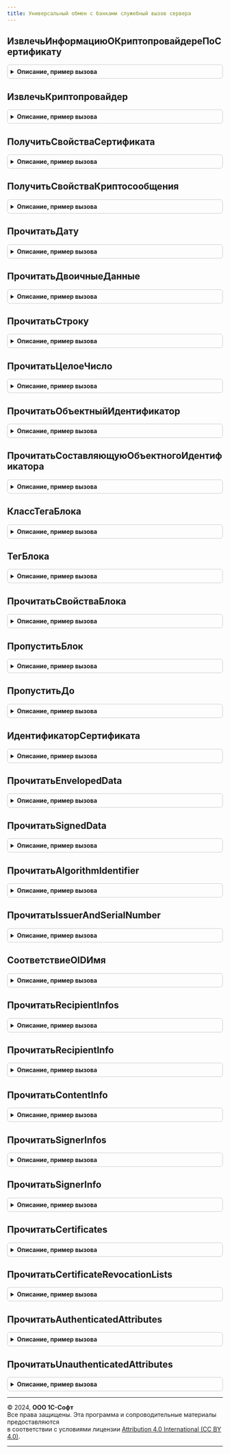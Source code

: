 ```yaml
---
title: Универсальный обмен с банками служебный вызов сервера
---
```



## ИзвлечьИнформациюОКриптопровайдереПоСертификату
<details style="margin: 1em 0; padding: 0.5em; border: 1px solid #ccc; border-radius: 6px;">

<summary style="font-weight: bold; cursor: pointer;">Описание, пример вызова</summary>

```bsl

Функция ИзвлечьИнформациюОКриптопровайдереПоСертификату(Знач Сертификаты) Экспорт
```

Пример вызова
```bsl
Результат = УниверсальныйОбменСБанкамиСлужебныйВызовСервера.ИзвлечьИнформациюОКриптопровайдереПоСертификату(Сертификаты) 
```
</details>

## ИзвлечьКриптопровайдер
<details style="margin: 1em 0; padding: 0.5em; border: 1px solid #ccc; border-radius: 6px;">

<summary style="font-weight: bold; cursor: pointer;">Описание, пример вызова</summary>

```bsl

Функция ИзвлечьКриптопровайдер(Сертификат) Экспорт
```

Пример вызова
```bsl
Результат = УниверсальныйОбменСБанкамиСлужебныйВызовСервера.ИзвлечьКриптопровайдер(Сертификат) 
```
</details>

## ПолучитьСвойстваСертификата
<details style="margin: 1em 0; padding: 0.5em; border: 1px solid #ccc; border-radius: 6px;">

<summary style="font-weight: bold; cursor: pointer;">Описание, пример вызова</summary>

```bsl

// Возвращает отдельные свойства сертификата в формате X.509 в соответствие с https://tools.ietf.org/html/rfc5280.
//
// Параметры:
//   ДанныеСертификата - ДвоичныеДанные, Строка - файл (двоичные данные, адрес во временном хранилище или строка Base64
//                                                при Настройки.ЭтоСтрокаBase64 = Истина) в формате X.509.
//   Настройки - Неопределено - настройки по умолчанию.
//             - Структура:
//     ЭтоЭлектроннаяПодписьВМоделиСервиса - Булево - по умолчанию Истина, влияет на имя события при записи в журнал регистрации.
//     ЭтоСтрокаBase64                     - Булево - по умолчанию Ложь, при Истина ДанныеСертификата задает строку Base64.
//     ВозможенФорматBase64                - Булево - по умолчанию Ложь, при Истина двоичные данные в ДанныеСертификата
//                                                    могут быть в формате Base64, в том числе с заголовками сертификата,
//                                                    корректность чтения определяется по прочитанному алгоритму
//     ВозвращатьИсключения                - Булево - по умолчанию Истина, генерировать исключения при неверной структуре данных.
//
// Возвращаемое значение:
//   Структура - свойства криптосообщения.
//     Размер                  - Число - размер файла в байтах.
//     Версия                  - Число - версия формата сертификата, 0 - v1, 1 - v2, 2 - v3.
//     СерийныйНомер           - ДвоичныеДанные - серийный номер сертификата.
//     АлгоритмПубличногоКлюча - Строка - "GOST R 34.10-2001", "GOST R 34.10-2012-256", "GOST R 34.10-2012-512"
//                                        или OID нераспознанного алгоритма.
//
Функция ПолучитьСвойстваСертификата(Знач ДанныеСертификата, Настройки = Неопределено) Экспорт
```

Пример вызова
```bsl
Результат = УниверсальныйОбменСБанкамиСлужебныйВызовСервера.ПолучитьСвойстваСертификата(ДанныеСертификата, Настройки);
```
</details>

## ПолучитьСвойстваКриптосообщения
<details style="margin: 1em 0; padding: 0.5em; border: 1px solid #ccc; border-radius: 6px;">

<summary style="font-weight: bold; cursor: pointer;">Описание, пример вызова</summary>

```bsl

// Возвращает свойства криптосообщения в формате PKCS #7 в соответствии с https://tools.ietf.org/html/rfc2315.
//
// Параметры:
//   Криптосообщение - ДвоичныеДанные, Строка - файл (двоичные данные, адрес во временном хранилище или строка Base64
//                                              при Настройки.ЭтоСтрокаBase64 = Истина) в формате PKCS #7.
//   Настройки - Неопределено - настройки по умолчанию.
//             - Структура:
//     ПрочитатьПодписанныеДанные          - Булево - по умолчанию Истина, для типа SignedData возвращать Содержимое.
//     ПрочитатьИздателяИСерийныйНомер     - Булево - по умолчанию Истина, для типа SignedData в Подписанты возвращать
//                                                    Идентификатор, Издатель, СерийныйНомер, Сертификат,
//                                                    для типа EnvelopedData в Получатели возвращать Идентификатор, Издатель,
//                                                    СерийныйНомер.
//     ПрочитатьАлгоритмПубличногоКлюча    - Булево - по умолчанию Ложь, для типа EnvelopedData в Получатели возвращать
//                                                    АлгоритмПубличногоКлюча.
//     ЭтоЭлектроннаяПодписьВМоделиСервиса - Булево - по умолчанию Истина, влияет на имя события при записи в журнал регистрации.
//     ЭтоСтрокаBase64                     - Булево - по умолчанию Ложь, при Истина Криптосообщение задает строку Base64.
//     ВозвращатьИсключения                - Булево - по умолчанию Истина, генерировать исключения при неверной структуре данных.
//
// Возвращаемое значение:
//   Структура - свойства криптосообщения.
//    Общие свойства:
//    * Тип - Строка - Unknown - файл неподдерживаемого формат, EnvelopedData - зашифрованные данные, SignedData - подпись.
//    * Размер - Число - размер файла в байтах.
//
//    Свойства для типа SignedData:
//    * Подписанты - Массив - подписанты сообщения.
//       ** Идентификатор - Строка - идентификатор сертификата
//       ** Издатель - Структура - издатель сертификата
//           *** <X1>.<X2>. ... .<XN>, где X<i> - это компонента идентификатора OID
//       ** СерийныйНомер - ДвоичныеДанные - серийный номер сертификата
//       ** Сертификат - ДвоичныеДанные - файл сертификата
//       ** АлгоритмХеширования - Строка - название алгоритма или OID нераспознанного алгоритма.
//       ** АлгоритмПодписи - Строка - "GOST R 34.10-2001", "GOST R 34.10-2012-256", "GOST R 34.10-2012-512"
//                                     или OID нераспознанного алгоритма.
//    * Сертификаты - Массив - файлы сертификатов.
//    * СпискиОтзываСертификатов - Массив - файлы списков отзыва сертификатов.
//    * Содержимое - ДвоичныеДанные - подписанные данные для прикрепленной подписи.
//
//    Свойства для типа EnvelopedData:
//    * Получатели - Массив - получатели зашифрованного сообщения.
//       ** Идентификатор - Строка - идентификатор сертификата
//       ** Издатель - Структура - издатель сертификата
//           *** OID<X1>_<X2>_..._<XN>, где X<i> - это компонента идентификатора OID
//       ** СерийныйНомер - ДвоичныеДанные - серийный номер сертификата
//       ** АлгоритмПубличногоКлюча - Строка - "GOST R 34.10-2001", "GOST R 34.10-2012-256", "GOST R 34.10-2012-512"
//                                             или OID нераспознанного алгоритма, возвращается при задании
//                                             Настройки.ПрочитатьАлгоритмПубличногоКлюча = Истина
//
Функция ПолучитьСвойстваКриптосообщения(Знач Криптосообщение, Настройки = Неопределено) Экспорт
```

Пример вызова
```bsl
Результат = УниверсальныйОбменСБанкамиСлужебныйВызовСервера.ПолучитьСвойстваКриптосообщения(Криптосообщение, Настройки);
```
</details>

## ПрочитатьДату
<details style="margin: 1em 0; padding: 0.5em; border: 1px solid #ccc; border-radius: 6px;">

<summary style="font-weight: bold; cursor: pointer;">Описание, пример вызова</summary>

```bsl

Функция ПрочитатьДату(ЧтениеДанных, Свойства) Экспорт
```

Пример вызова
```bsl
Результат = УниверсальныйОбменСБанкамиСлужебныйВызовСервера.ПрочитатьДату(ЧтениеДанных, Свойства));
```
</details>

## ПрочитатьДвоичныеДанные
<details style="margin: 1em 0; padding: 0.5em; border: 1px solid #ccc; border-radius: 6px;">

<summary style="font-weight: bold; cursor: pointer;">Описание, пример вызова</summary>

```bsl

Функция ПрочитатьДвоичныеДанные(ЧтениеДанных, Свойства) Экспорт
```

Пример вызова
```bsl
Результат = УниверсальныйОбменСБанкамиСлужебныйВызовСервера.ПрочитатьДвоичныеДанные(ЧтениеДанных, Свойства));
```
</details>

## ПрочитатьСтроку
<details style="margin: 1em 0; padding: 0.5em; border: 1px solid #ccc; border-radius: 6px;">

<summary style="font-weight: bold; cursor: pointer;">Описание, пример вызова</summary>

```bsl

Функция ПрочитатьСтроку(ЧтениеДанных, Свойства) Экспорт
```

Пример вызова
```bsl
Результат = УниверсальныйОбменСБанкамиСлужебныйВызовСервера.ПрочитатьСтроку(ЧтениеДанных, Свойства));
```
</details>

## ПрочитатьЦелоеЧисло
<details style="margin: 1em 0; padding: 0.5em; border: 1px solid #ccc; border-radius: 6px;">

<summary style="font-weight: bold; cursor: pointer;">Описание, пример вызова</summary>

```bsl

Функция ПрочитатьЦелоеЧисло(ЧтениеДанных, Свойства) Экспорт
```

Пример вызова
```bsl
Результат = УниверсальныйОбменСБанкамиСлужебныйВызовСервера.ПрочитатьЦелоеЧисло(ЧтениеДанных, Свойства));
```
</details>

## ПрочитатьОбъектныйИдентификатор
<details style="margin: 1em 0; padding: 0.5em; border: 1px solid #ccc; border-radius: 6px;">

<summary style="font-weight: bold; cursor: pointer;">Описание, пример вызова</summary>

```bsl

Функция ПрочитатьОбъектныйИдентификатор(ЧтениеДанных, Свойства) Экспорт
```

Пример вызова
```bsl
Результат = УниверсальныйОбменСБанкамиСлужебныйВызовСервера.ПрочитатьОбъектныйИдентификатор(ЧтениеДанных, Свойства));
```
</details>

## ПрочитатьСоставляющуюОбъектногоИдентификатора
<details style="margin: 1em 0; padding: 0.5em; border: 1px solid #ccc; border-radius: 6px;">

<summary style="font-weight: bold; cursor: pointer;">Описание, пример вызова</summary>

```bsl

Функция ПрочитатьСоставляющуюОбъектногоИдентификатора(Буфер, ТекущийБайт) Экспорт
```

Пример вызова
```bsl
Результат = УниверсальныйОбменСБанкамиСлужебныйВызовСервера.ПрочитатьСоставляющуюОбъектногоИдентификатора(Буфер, ТекущийБайт));
```
</details>

## КлассТегаБлока
<details style="margin: 1em 0; padding: 0.5em; border: 1px solid #ccc; border-radius: 6px;">

<summary style="font-weight: bold; cursor: pointer;">Описание, пример вызова</summary>

```bsl

Функция КлассТегаБлока(Байт) Экспорт
```

Пример вызова
```bsl
Результат = УниверсальныйОбменСБанкамиСлужебныйВызовСервера.КлассТегаБлока(Байт));
```
</details>

## ТегБлока
<details style="margin: 1em 0; padding: 0.5em; border: 1px solid #ccc; border-radius: 6px;">

<summary style="font-weight: bold; cursor: pointer;">Описание, пример вызова</summary>

```bsl

Функция ТегБлока(Байт) Экспорт
```

Пример вызова
```bsl
Результат = УниверсальныйОбменСБанкамиСлужебныйВызовСервера.ТегБлока(Байт));
```
</details>

## ПрочитатьСвойстваБлока
<details style="margin: 1em 0; padding: 0.5em; border: 1px solid #ccc; border-radius: 6px;">

<summary style="font-weight: bold; cursor: pointer;">Описание, пример вызова</summary>

```bsl

Функция ПрочитатьСвойстваБлока(ЧтениеДанных, РазмерДанных) Экспорт
```

Пример вызова
```bsl
Результат = УниверсальныйОбменСБанкамиСлужебныйВызовСервера.ПрочитатьСвойстваБлока(ЧтениеДанных, РазмерДанных));
```
</details>

## ПропуститьБлок
<details style="margin: 1em 0; padding: 0.5em; border: 1px solid #ccc; border-radius: 6px;">

<summary style="font-weight: bold; cursor: pointer;">Описание, пример вызова</summary>

```bsl

Процедура ПропуститьБлок(ЧтениеДанных, СколькоБайт) Экспорт
```

Пример вызова
```bsl
УниверсальныйОбменСБанкамиСлужебныйВызовСервера.ПропуститьБлок(ЧтениеДанных, СколькоБайт));
```
</details>

## ПропуститьДо
<details style="margin: 1em 0; padding: 0.5em; border: 1px solid #ccc; border-radius: 6px;">

<summary style="font-weight: bold; cursor: pointer;">Описание, пример вызова</summary>

```bsl

Процедура ПропуститьДо(ЧтениеДанных, Граница) Экспорт
```

Пример вызова
```bsl
УниверсальныйОбменСБанкамиСлужебныйВызовСервера.ПропуститьДо(ЧтениеДанных, Граница));
```
</details>

## ИдентификаторСертификата
<details style="margin: 1em 0; padding: 0.5em; border: 1px solid #ccc; border-radius: 6px;">

<summary style="font-weight: bold; cursor: pointer;">Описание, пример вызова</summary>

```bsl

Функция ИдентификаторСертификата(Знач Сертификат) Экспорт
```

Пример вызова
```bsl
Результат = УниверсальныйОбменСБанкамиСлужебныйВызовСервера.ИдентификаторСертификата(Сертификат) 
```
</details>

## ПрочитатьEnvelopedData
<details style="margin: 1em 0; padding: 0.5em; border: 1px solid #ccc; border-radius: 6px;">

<summary style="font-weight: bold; cursor: pointer;">Описание, пример вызова</summary>

```bsl

Функция ПрочитатьEnvelopedData(ЧтениеДанных, СвойстваКриптосообщения, Настройки) Экспорт
```

Пример вызова
```bsl
Результат = УниверсальныйОбменСБанкамиСлужебныйВызовСервера.ПрочитатьEnvelopedData(ЧтениеДанных, СвойстваКриптосообщения, Настройки));
```
</details>

## ПрочитатьSignedData
<details style="margin: 1em 0; padding: 0.5em; border: 1px solid #ccc; border-radius: 6px;">

<summary style="font-weight: bold; cursor: pointer;">Описание, пример вызова</summary>

```bsl

Функция ПрочитатьSignedData(ЧтениеДанных, СвойстваКриптосообщения, Настройки) Экспорт
```

Пример вызова
```bsl
Результат = УниверсальныйОбменСБанкамиСлужебныйВызовСервера.ПрочитатьSignedData(ЧтениеДанных, СвойстваКриптосообщения, Настройки));
```
</details>

## ПрочитатьAlgorithmIdentifier
<details style="margin: 1em 0; padding: 0.5em; border: 1px solid #ccc; border-radius: 6px;">

<summary style="font-weight: bold; cursor: pointer;">Описание, пример вызова</summary>

```bsl

Функция ПрочитатьAlgorithmIdentifier(ЧтениеДанных, СвойстваКриптосообщения, Свойства = Неопределено, ПроверитьТип = Ложь) Экспорт
```

Пример вызова
```bsl
Результат = УниверсальныйОбменСБанкамиСлужебныйВызовСервера.ПрочитатьAlgorithmIdentifier(ЧтениеДанных, СвойстваКриптосообщения, Свойства, ПроверитьТип);
```
</details>

## ПрочитатьIssuerAndSerialNumber
<details style="margin: 1em 0; padding: 0.5em; border: 1px solid #ccc; border-radius: 6px;">

<summary style="font-weight: bold; cursor: pointer;">Описание, пример вызова</summary>

```bsl

Функция ПрочитатьIssuerAndSerialNumber(ЧтениеДанных, СвойстваКриптосообщения, КонецБлока) Экспорт
```

Пример вызова
```bsl
Результат = УниверсальныйОбменСБанкамиСлужебныйВызовСервера.ПрочитатьIssuerAndSerialNumber(ЧтениеДанных, СвойстваКриптосообщения, КонецБлока));
```
</details>

## СоответствиеOIDИмя
<details style="margin: 1em 0; padding: 0.5em; border: 1px solid #ccc; border-radius: 6px;">

<summary style="font-weight: bold; cursor: pointer;">Описание, пример вызова</summary>

```bsl

Функция СоответствиеOIDИмя() Экспорт
```

Пример вызова
```bsl
Результат = УниверсальныйОбменСБанкамиСлужебныйВызовСервера.СоответствиеOIDИмя());
```
</details>

## ПрочитатьRecipientInfos
<details style="margin: 1em 0; padding: 0.5em; border: 1px solid #ccc; border-radius: 6px;">

<summary style="font-weight: bold; cursor: pointer;">Описание, пример вызова</summary>

```bsl

Функция ПрочитатьRecipientInfos(ЧтениеДанных, СвойстваКриптосообщения, Настройки) Экспорт
```

Пример вызова
```bsl
Результат = УниверсальныйОбменСБанкамиСлужебныйВызовСервера.ПрочитатьRecipientInfos(ЧтениеДанных, СвойстваКриптосообщения, Настройки));
```
</details>

## ПрочитатьRecipientInfo
<details style="margin: 1em 0; padding: 0.5em; border: 1px solid #ccc; border-radius: 6px;">

<summary style="font-weight: bold; cursor: pointer;">Описание, пример вызова</summary>

```bsl

Функция ПрочитатьRecipientInfo(ЧтениеДанных, СвойстваКриптосообщения, Настройки) Экспорт
```

Пример вызова
```bsl
Результат = УниверсальныйОбменСБанкамиСлужебныйВызовСервера.ПрочитатьRecipientInfo(ЧтениеДанных, СвойстваКриптосообщения, Настройки));
```
</details>

## ПрочитатьContentInfo
<details style="margin: 1em 0; padding: 0.5em; border: 1px solid #ccc; border-radius: 6px;">

<summary style="font-weight: bold; cursor: pointer;">Описание, пример вызова</summary>

```bsl

Функция ПрочитатьContentInfo(ЧтениеДанных, СвойстваКриптосообщения) Экспорт
```

Пример вызова
```bsl
Результат = УниверсальныйОбменСБанкамиСлужебныйВызовСервера.ПрочитатьContentInfo(ЧтениеДанных, СвойстваКриптосообщения));
```
</details>

## ПрочитатьSignerInfos
<details style="margin: 1em 0; padding: 0.5em; border: 1px solid #ccc; border-radius: 6px;">

<summary style="font-weight: bold; cursor: pointer;">Описание, пример вызова</summary>

```bsl

Функция ПрочитатьSignerInfos(ЧтениеДанных, СвойстваКриптосообщения, СвойстваНабора, Настройки) Экспорт
```

Пример вызова
```bsl
Результат = УниверсальныйОбменСБанкамиСлужебныйВызовСервера.ПрочитатьSignerInfos(ЧтениеДанных, СвойстваКриптосообщения, СвойстваНабора, Настройки));
```
</details>

## ПрочитатьSignerInfo
<details style="margin: 1em 0; padding: 0.5em; border: 1px solid #ccc; border-radius: 6px;">

<summary style="font-weight: bold; cursor: pointer;">Описание, пример вызова</summary>

```bsl

Функция ПрочитатьSignerInfo(ЧтениеДанных, СвойстваКриптосообщения, СертификатыСИдентификаторами, Настройки) Экспорт
```

Пример вызова
```bsl
Результат = УниверсальныйОбменСБанкамиСлужебныйВызовСервера.ПрочитатьSignerInfo(ЧтениеДанных, СвойстваКриптосообщения, СертификатыСИдентификаторами, Настройки));
```
</details>

## ПрочитатьCertificates
<details style="margin: 1em 0; padding: 0.5em; border: 1px solid #ccc; border-radius: 6px;">

<summary style="font-weight: bold; cursor: pointer;">Описание, пример вызова</summary>

```bsl

Функция ПрочитатьCertificates(ЧтениеДанных, СвойстваКриптосообщения, СвойстваБлока) Экспорт
```

Пример вызова
```bsl
Результат = УниверсальныйОбменСБанкамиСлужебныйВызовСервера.ПрочитатьCertificates(ЧтениеДанных, СвойстваКриптосообщения, СвойстваБлока));
```
</details>

## ПрочитатьCertificateRevocationLists
<details style="margin: 1em 0; padding: 0.5em; border: 1px solid #ccc; border-radius: 6px;">

<summary style="font-weight: bold; cursor: pointer;">Описание, пример вызова</summary>

```bsl

Функция ПрочитатьCertificateRevocationLists(ЧтениеДанных, СвойстваКриптосообщения, СвойстваБлока) Экспорт
```

Пример вызова
```bsl
Результат = УниверсальныйОбменСБанкамиСлужебныйВызовСервера.ПрочитатьCertificateRevocationLists(ЧтениеДанных, СвойстваКриптосообщения, СвойстваБлока));
```
</details>

## ПрочитатьAuthenticatedAttributes
<details style="margin: 1em 0; padding: 0.5em; border: 1px solid #ccc; border-radius: 6px;">

<summary style="font-weight: bold; cursor: pointer;">Описание, пример вызова</summary>

```bsl

Функция ПрочитатьAuthenticatedAttributes(ЧтениеДанных, СвойстваКриптосообщения, СвойстваБлока, Настройки) Экспорт
```

Пример вызова
```bsl
Результат = УниверсальныйОбменСБанкамиСлужебныйВызовСервера.ПрочитатьAuthenticatedAttributes(ЧтениеДанных, СвойстваКриптосообщения, СвойстваБлока, Настройки));
```
</details>

## ПрочитатьUnauthenticatedAttributes
<details style="margin: 1em 0; padding: 0.5em; border: 1px solid #ccc; border-radius: 6px;">

<summary style="font-weight: bold; cursor: pointer;">Описание, пример вызова</summary>

```bsl

Функция ПрочитатьUnauthenticatedAttributes(ЧтениеДанных, СвойстваКриптосообщения, СвойстваБлока) Экспорт
```

Пример вызова
```bsl
Результат = УниверсальныйОбменСБанкамиСлужебныйВызовСервера.ПрочитатьUnauthenticatedAttributes(ЧтениеДанных, СвойстваКриптосообщения, СвойстваБлока));
```
</details>

---

© 2024, **ООО 1С-Софт**  
Все права защищены. Эта программа и сопроводительные материалы предоставляются  
в соответствии с условиями лицензии [Attribution 4.0 International (CC BY 4.0)](https://creativecommons.org/licenses/by/4.0/legalcode).

---
